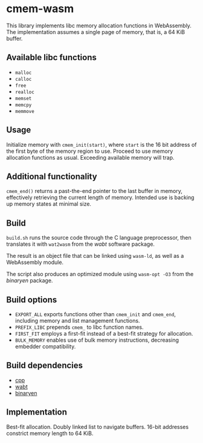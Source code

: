 cmem-wasm
=========

This library implements libc memory allocation functions in WebAssembly.
The implementation assumes a single page of memory, that is, a 64 KiB buffer.

Available libc functions
------------------------

- `malloc`
- `calloc`
- `free`
- `realloc`
- `memset`
- `memcpy`
- `memmove`

Usage
-----

Initialize memory with `cmem_init(start)`, where `start` is the 16 bit address of the first byte of the memory region to use. Proceed to use memory allocation functions as usual. Exceeding available memory will trap.

Additional functionality
------------------------

`cmem_end()` returns a past-the-end pointer to the last buffer in memory, effectively retrieving the current length of memory. Intended use is backing up memory states at minimal size.

Build
-----

`build.sh` runs the source code through the C language preprocessor, then translates it with `wat2wasm` from the *wabt* software package.

The result is an object file that can be linked using `wasm-ld`, as well as a WebAssembly module.

The script also produces an optimized module using `wasm-opt -O3` from the *binaryen* package.

Build options
-------------

- `EXPORT_ALL` exports functions other than `cmem_init` and `cmem_end`, including memory and list management functions.
- `PREFIX_LIBC` prepends `cmem_` to libc function names.
- `FIRST_FIT` employs a first-fit instead of a best-fit strategy for allocation.
- `BULK_MEMORY` enables use of bulk memory instructions, decreasing embedder compatibility.

Build dependencies
------------------

- [cpp](https://gcc.gnu.org/onlinedocs/gcc/Preprocessor-Options.html)
- [wabt](https://github.com/WebAssembly/wabt)
- [binaryen](https://github.com/WebAssembly/binaryen)

Implementation
--------------

Best-fit allocation. Doubly linked list to navigate buffers. 16-bit addresses constrict memory length to 64 KiB.
